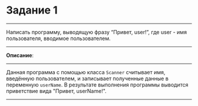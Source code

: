 # Задание 1
***
Написать программу, выводящую фразу “Привет, user!”, где user - имя пользователя, вводимое пользователем.
***
**Описание**: 
***
Данная программа с помощью класса `Scanner` считывает имя, введённую пользователем, и записывает полученные данные в переменную `userName`. В результате выполнения программы выводится приветствие вида "Привет, userName!".
***
